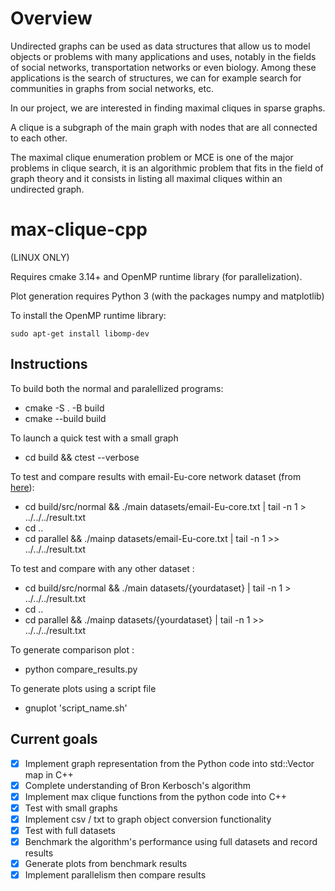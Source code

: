 # Overview


Undirected graphs can be used as data structures that allow us to model objects or problems with many applications and uses, notably in the fields of social networks, transportation networks or even biology. Among these applications is the search of structures, we can for example search for communities in graphs from social networks, etc.

In our project, we are interested in finding maximal cliques in sparse graphs.

A clique is a subgraph of the main graph with nodes that are all connected to each other.

The maximal clique enumeration problem or MCE is one of the major problems in clique search, it is an algorithmic problem that fits in the field of graph theory and it consists in listing all maximal cliques within an undirected graph.




# max-clique-cpp

(LINUX ONLY)

Requires cmake 3.14+ and OpenMP runtime library (for parallelization).

Plot generation requires Python 3 (with the packages numpy and matplotlib)

To install the OpenMP runtime library:

`sudo apt-get install libomp-dev`

## Instructions

To build both the normal and paralellized programs:

- cmake -S . -B build
- cmake --build build

To launch a quick test with a small graph

- cd build && ctest --verbose

To test and compare results with email-Eu-core network dataset (from [here](https://snap.stanford.edu/data/email-Eu-core.html)):

- cd build/src/normal && ./main datasets/email-Eu-core.txt | tail -n 1 > ../../../result.txt
- cd ..
- cd parallel && ./mainp datasets/email-Eu-core.txt | tail -n 1 >> ../../../result.txt

To test and compare with any other dataset :

- cd build/src/normal && ./main datasets/{yourdataset} | tail -n 1 > ../../../result.txt
- cd ..
- cd parallel && ./mainp datasets/{yourdataset} | tail -n 1 >> ../../../result.txt

To generate comparison plot :

- python compare_results.py

To generate plots using a script file

- gnuplot 'script_name.sh'

## Current goals

- [x] Implement graph representation from the Python code into std::Vector map in C++
- [x] Complete understanding of Bron Kerbosch's algorithm
- [x] Implement max clique functions from the python code into C++
- [x] Test with small graphs
- [x] Implement csv / txt to graph object conversion functionality 
- [x] Test with full datasets
- [x] Benchmark the algorithm's performance using full datasets and record results
- [x] Generate plots from benchmark results
- [x] Implement parallelism then compare results 
